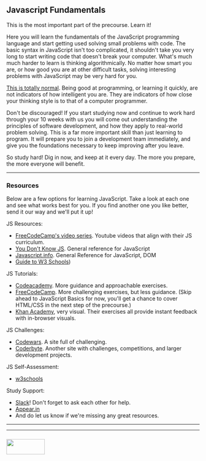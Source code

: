 ## Javascript Fundamentals

This is the most important part of the precourse.  Learn it! 

Here you will learn the fundamentals of the JavaScript programming language and start getting used solving small problems with code.  The basic syntax in JavaScript isn't too complicated, it shouldn't take you very long to start writing code that doesn't break your computer.  What's much much harder to learn is thinking algorithmically.  No matter how smart you are, or how good you are at other difficult tasks, solving interesting problems with JavaScript may be very hard for you.  

[This is totally normal](http://elewa.education/2018/01/22/thinking-computer-thoughts/).  Being good at programming, or learning it quickly, are not indicators of how intelligent you are.  They are indicators of how close your thinking style is to that of a computer programmer.  

Don't be discouraged!  If you start studying now and continue to work hard through your 10 weeks with us you will come out understanding the principles of software development, and how they apply to real-world problem solving.  This is a far more important skill than just learning to program.  It will prepare you to join a development team immediately, and give you the foundations necessary to keep improving after you leave.

So study hard! Dig in now, and keep at it every day.  The more you prepare, the more everyone will benefit.




___

### Resources

Below are a few options for learning JavaScript.  Take a look at each one and see what works best for you.  If you find another one you like better, send it our way and we'll put it up!


JS Resources:
* [FreeCodeCamp's video series](https://medium.freecodecamp.org/my-giant-javascript-basics-course-is-now-live-on-youtube-and-its-100-free-9020a21bbc27).  Youtube videos that align with their JS curriculum. 
* [You Don't Know JS](https://github.com/getify/You-Dont-Know-JS/blob/master/up%20&%20going/README.md#you-dont-know-js-up--going). General reference for JavaScript
* [Javascript.info](https://javascript.info). General Reference for JavaScript, DOM
* [Guide to W3 Schools](https://www.youtube.com/watch?v=rNJBK5UGQ1A))

JS Tutorials:
* [Codeacademy](https://www.codecademy.com/en/tracks/javascript). More guidance and approachable exercises.
* [FreeCodeCamp](https://www.freecodecamp.org/map). More challenging exercises, but less guidance.  (Skip ahead to JavaScript Basics for now, you'll get a chance to cover HTML/CSS in the next step of the precourse.)
* [Khan Academy](https://www.khanacademy.org/computing/computer-programming/programming), very visual.  Their exercises all provide instant feedback with in-browser visuals.

JS Challenges:
* [Codewars](https://www.codewars.com).  A site full of challenging.
* [Coderbyte](https://coderbyte.com/).  Another site with challenges, competitions, and larger development projects. 


JS Self-Assessment:
* [w3schools](https://www.w3schools.com/js/js_quiz.asp)
  


Study Support:
* [Slack](https://join.slack.com/t/elewa-academy/shared_invite/enQtMjk4OTA3OTM1NjIwLTA2ZmQ0NDVhNjQxZWM2NjNhNmMyNmVhZGNhZmJmZTY1OWQ4Nzc0ZTkzZGE3NjdiYTYwYThlNzI3YTg2NGM5MGM)!  Don't forget to ask each other for help.
* [Appear.in](https://appear.in/elewa-academy)
* And do let us know if we're missing any great resources.










___
___
### <a href="http://elewa.education/blog" target="_blank"><img src="https://user-images.githubusercontent.com/18554853/34921062-506450ae-f97d-11e7-875f-6feeb26ad72d.png" width="100" height="40"/></a>